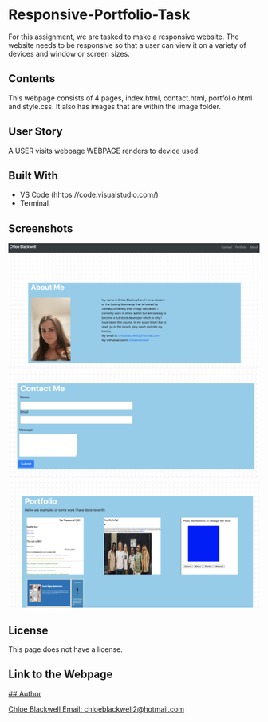# Responsive-Portfolio-Task

For this assignment, we are tasked to make a responsive website. The website needs to be responsive so that a user can view it on a variety of devices and window or screen sizes.  

## Contents 

This webpage consists of 4 pages, index.html, contact.html, portfolio.html and style.css. It also has images that are within the image folder. 

## User Story 

A USER visits webpage 
WEBPAGE renders to device used 


## Built With 

* VS Code (hhtps://code.visualstudio.com/)
* Terminal 

## Screenshots 

<img src="images/About.png">
<img src="images/Contact.png">
<img src="images/Portfolio.png">

## License 

This page does not have a license. 

## Link to the Webpage 

<a href="https://chloeblackwell.github.io/Responsive-Portfolio-Task/">
## Author 

Chloe Blackwell 
Email: chloeblackwell2@hotmail.com

